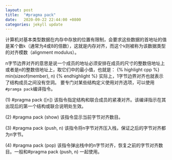 ```yaml
---
layout: post
title:	"#pragma pack"
date:	2020-09-22 22:44:00 +0800
categories: jekyll update
---
```


计算机对基本类型数据在内存中存放的位置有限制，会要求这些数据的首地址的值是某个数`k`（通常为4或8的倍数），这就是内存对齐，而这个`k`则被称为该数据类型的对齐模数（alignment modulus）。

n字节边界对齐的意思是说一个成员的地址必须安排在成员的尺寸的整数倍地址上或者是n的整数倍地址上，取它们中的最小值，也就是：
{% highlight cpp %}
min(sizeof(member), n)
{% endhighlight %}
实际上，1字节边界对齐也就表示了结构成员之间没有空洞。
要专门对某些结构定义使用对齐选项，可以使用`#pramga pack`编译指令。

(1) #pragma pack ([n])
该指令指定结构和联合成员的紧凑对齐。该编译指示在其出现后的第一个结构或联合说明处生效。

(2) #pragma pack (show)
该指令显示当前字节对齐数目。

(3) #pragma pack (push, n)
该指令将n字节对齐压入栈，保证之后的字节对齐都为n字节。

(4) #pragma pack (pop)
该指令弹出栈中的n字节对齐，恢复之前的字节对齐数目。一般和#pragma pack (push, n) 一起使用。
